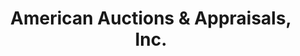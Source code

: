 ---
title: "American Auctions & Appraisals, Inc."
url: /westminster/american-auctions-und-appraisals-inc/
shop: Auktionshaus
---